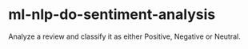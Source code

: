 # ml-nlp-do-sentiment-analysis
Analyze a review and classify it as either Positive, Negative or Neutral.

